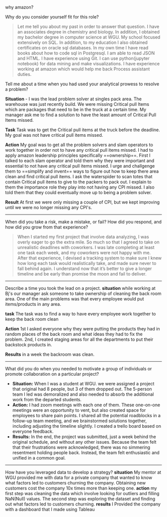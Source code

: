 why amazon? 


Why do you consider yourself fit for this role? 
> Let me tell you about my past in order to answer that question. I have an associates degree in chemistry and biology. In addition, I obtained my bachelor degree in computer science at WGU. My school focused extensively on SQL. In addition, to my education I also obtained certificates on oracle sql databases. In my own time I have read books about how to code sql in Postgresql. I am able to read JSON and HTML. I have experience using Git. I can use python(jupyter notebook) for data mining and make visualizations. 
> I have experience working at amazon which would help me back Process assistant duties.

Tell me about a time when you had used your analytical prowess to resolve a problem?

**Situation** - I was the lead problem solver at singles pack area. The warehouse was just recently build. We were missing Critical pull Items which are packages that need to be in the truck at a certain time. My manager ask me to find a solution to have the least amount of Critical Pull Items missed. 

**Task** Task was to get the Critical pull items at the truck before the deadline. My goal was not have critical pull items missed.

**Action** My goal was to get all the problem solvers and slam operators to work together in order not to have any critical pull items missed. I had to apply amazon leadership principles specifically ==ownership==. First I talked to each slam operator and told them why they were important and essential to not have any critical pull items missed. I urge and challgenge them to ==simplify and invent== ways to figure out how to keep there area clean and find critical pull items. I ask the waterspider to scan totes that contain Critical pull items to give to the packers to pack out. I explain to them the importance role they play into not having any CPI missed. I also told them that they could eventually move up to being a problem solver.  

**Result** At first we were only missing a couple of CPI, but we kept improving until we were no longer missing any CPI's. 

_____
When did you take a risk, make a mistake, or fail? How did you respond, and how did you grow from that experience?

> When I started my first project  that involve data analyzing, I was overly eager to go the extra mile. So much so that I agreed to take on unrealistic deadlines with coworkers. I was late completing at least one task each week, and my coworkers were not happy with me. After that experience, I devised a tracking system to make sure I knew how long each task would realistically take, and made sure never to fall behind again. I understand now that it’s better to give a longer timeline and be early than promise the moon and fail to deliver.


____
Describe a time you took the lead on a project.
**situation** while working at Bj's our manager ask someone to take ownership of cleaning the back room area. One of the main problems was that every employee would put items/products in any area.

**task**  The task was to find a way to have every employee work together to keep the back room clean

**Action** 1st I asked everyone why they were putting the products they had in random places of the back room and what ideas they had to fix the problem. 
2nd, I created staging areas for all the departments to put their backstock products in. 

**Results** in a week the backroom was clean.

______
What did you do when you needed to motivate a group of individuals or promote collaboration on a particular project?

-   **Situation:** When I was a student at WGU. we were assigned a project that original had 8 people, but 3 of them dropped out. The 5-person team I led was demoralized and also needed to absorb the additional work from the departed students. 
-   **Action:** I had zoom meetings with each one of them. These one-on-one meetings were an opportunity to vent, but also created space for employees to share pain points. I shared all the potential roadblocks in a follow-up team meeting, and we brainstormed solutions together, including adjusting the timeline slightly. I created a trello board based on everyone feedback.
-   **Results:** In the end, the project was submitted, just a week behind the original schedule, and without any other issues. Because the team felt that their frustrations were acknowledged, there was no simmering resentment holding people back. Instead, the team felt enthusiastic and unified in a common goal.
_____

  
How have you leveraged data to develop a strategy?
**situation** My mentor at WGU provided me with data for a private company that wanted to know what factors led to customers churning the company. Obtaining new customers cost the company 10x times more than keeping one. 
**action** my first step was cleaning the data which involve looking for outliers and filling NaN(Null) values. The second step was exploring the dataset and finding out what factors led to customers churning. 
**results** I Provided the company with a dashboard that I made using Tableau